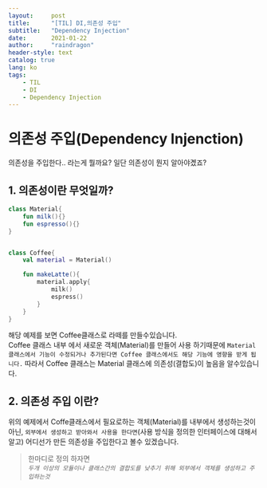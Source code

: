 ```yaml
---
layout:     post
title:      "[TIL] DI,의존성 주입"
subtitle:   "Dependency Injection"
date:       2021-01-22
author:     "raindragon"
header-style: text
catalog: true
lang: ko
tags:
    - TIL
    - DI
    - Dependency Injection
---
```


# 의존성 주입(Dependency Injenction)

의존성을 주입한다.. 라는게 뭘까요? 일단 의존성이 뭔지 알아야곘죠?

## 1. 의존성이란 무엇일까?

```kotlin
class Material{
    fun milk(){}
    fun espresso(){}
}


class Coffee{
    val material = Material()

    fun makeLatte(){
        material.apply{
            milk()
            espress()
        }
    }
}
```

해당 예제를 보면 Coffee클래스로 라떼를 만들수있습니다.   
Coffee 클래스 내부 에서 새로운 객체(Material)를 만들어 사용 하기때문에 `Material클래스에서 기능이 수정되거나 추가된다면 Coffee 클래스에서도 해당 기능에 영향을 받게 됩니다.` 따라서 Coffee 클래스는 Material 클래스에 의존성(결합도)이 높음을 알수있습니다.


## 2. 의존성 주입 이란?

위의 예제에서 Coffe클래스에서 필요로하는 객체(Material)를 내부에서 생성하는것이 아닌, `외부에서 생성하고 받아와서 사용을 한다면`(사용 방식을 정의한 인터페이스에 대해서 알고) 어디선가 만든 의존성을 주입한다고 볼수 있겠습니다.   

>한마디로 정의 하자면   
*`두개 이상의 모듈이나 클래스간의 결합도를 낮추기 위해 외부에서 객체를 생성하고 주입하는것`*

